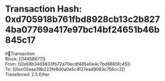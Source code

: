 
Transaction Hash: 0xd705918b761fbd8928cb13c2b8274ba07769a417e97bc14bf24651b46b845c17
====================================================================================
  
#💸Transaction  
Block: [[14456677]]  
From: [[0x68b3465833fb72a70ecdf485e0e4c7bd8665fc45]]  
To: [[0xc02aaa39b223fe8d0a0e5c4f27ead9083c756cc2]]  
Transferred: 2.5 Ether